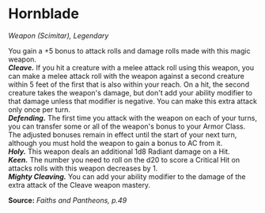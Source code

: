 # Hornblade
*Weapon (Scimitar), Legendary*

You gain a +5 bonus to attack rolls and damage rolls made with this magic weapon.  
***Cleave.*** If you hit a creature with a melee attack roll using this weapon, you can make a melee attack roll with the weapon against a second creature within 5 feet of the first that is also within your reach. On a hit, the second creature takes the weapon's damage, but don't add your ability modifier to that damage unless that modifier is negative. You can make this extra attack only once per turn.  
***Defending.*** The first time you attack with the weapon on each of your turns, you can transfer some or all of the weapon's bonus to your Armor Class. The adjusted bonuses remain in effect until the start of your next turn, although you must hold the weapon to gain a bonus to AC from it.  
***Holy.*** This weapon deals an additional 1d8 Radiant damage on a Hit.  
***Keen.*** The number you need to roll on the d20 to score a Critical Hit on attacks rolls with this weapon decreases by 1.  
***Mighty Cleaving.*** You can add your ability modifier to the damage of the extra attack of the Cleave weapon mastery.



**Source:** *Faiths and Pantheons, p.49*